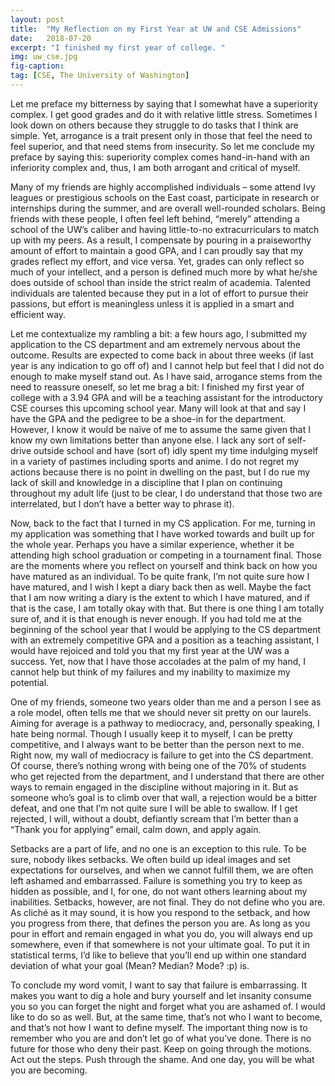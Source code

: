 ```yaml
---
layout: post
title:  "My Reflection on my First Year at UW and CSE Admissions"
date:   2018-07-20
excerpt: "I finished my first year of college. "
img: uw_cse.jpg
fig-caption:
tag: [CSE, The University of Washington]
---
```

Let me preface my bitterness by saying that I somewhat have a superiority complex. I get good grades and do it with relative little stress. Sometimes I look down on others because they struggle to do tasks that I think are simple. Yet, arrogance is a trait present only in those that feel the need to feel superior, and that need stems from insecurity. So let me conclude my preface by saying this: superiority complex comes hand-in-hand with an inferiority complex and, thus, I am both arrogant and critical of myself.

Many of my friends are highly accomplished individuals – some attend Ivy leagues or prestigious schools on the East coast, participate in research or internships during the summer, and are overall well-rounded scholars. Being friends with these people, I often feel left behind, “merely” attending a school of the UW’s caliber and having little-to-no extracurriculars to match up with my peers. As a result, I compensate by pouring in a praiseworthy amount of effort to maintain a good GPA, and I can proudly say that my grades reflect my effort, and vice versa. Yet, grades can only reflect so much of your intellect, and a person is defined much more by what he/she does outside of school than inside the strict realm of academia. Talented individuals are talented because they put in a lot of effort to pursue their passions, but effort is meaningless unless it is applied in a smart and efficient way. 

Let me contextualize my rambling a bit: a few hours ago, I submitted my application to the CS department and am extremely nervous about the outcome. Results are expected to come back in about three weeks (if last year is any indication to go off of) and I cannot help but feel that I did not do enough to make myself stand out. As I have said, arrogance stems from the need to reassure oneself, so let me brag a bit: I finished my first year of college with a 3.94 GPA and will be a teaching assistant for the introductory CSE courses this upcoming school year. Many will look at that and say I have the GPA and the pedigree to be a shoe-in for the department. However, I know it would be naïve of me to assume the same given that I know my own limitations better than anyone else. I lack any sort of self-drive outside school and have (sort of) idly spent my time indulging myself in a variety of pastimes including sports and anime. I do not regret my actions because there is no point in dwelling on the past, but I do rue my lack of skill and knowledge in a discipline that I plan on continuing throughout my adult life (just to be clear, I do understand that those two are interrelated, but I don’t have a better way to phrase it). 

Now, back to the fact that I turned in my CS application. For me, turning in my application was something that I have worked towards and built up for the whole year. Perhaps you have a similar experience, whether it be attending high school graduation or competing in a tournament final. Those are the moments where you reflect on yourself and think back on how you have matured as an individual. To be quite frank, I’m not quite sure how I have matured, and I wish I kept a diary back then as well. Maybe the fact that I am now writing a diary is the extent to which I have matured, and if that is the case, I am totally okay with that. But there is one thing I am totally sure of, and it is that enough is never enough. If you had told me at the beginning of the school year that I would be applying to the CS department with an extremely competitive GPA and a position as a teaching assistant, I would have rejoiced and told you that my first year at the UW was a success. Yet, now that I have those accolades at the palm of my hand, I cannot help but think of my failures and my inability to maximize my potential. 

One of my friends, someone two years older than me and a person I see as a role model, often tells me that we should never sit pretty on our laurels. Aiming for average is a pathway to mediocracy, and, personally speaking, I hate being normal. Though I usually keep it to myself, I can be pretty competitive, and I always want to be better than the person next to me. Right now, my wall of mediocracy is failure to get into the CS department. Of course, there’s nothing wrong with being one of the 70% of students who get rejected from the department, and I understand that there are other ways to remain engaged in the discipline without majoring in it. But as someone who’s goal is to climb over that wall, a rejection would be a bitter defeat, and one that I’m not quite sure I will be able to swallow. If I get rejected, I will, without a doubt, defiantly scream that I’m better than a “Thank you for applying” email, calm down, and apply again.

Setbacks are a part of life, and no one is an exception to this rule. To be sure, nobody likes setbacks. We often build up ideal images and set expectations for ourselves, and when we cannot fulfill them,  we are often left ashamed and embarrassed. Failure is something you try to keep as hidden as possible, and I, for one, do not want others learning about my inabilities. Setbacks, however, are not final. They do not define who you are. As cliché as it may sound, it is how you respond to the setback, and how you progress from there, that defines the person you are. As long as you pour in effort and remain engaged in what you do, you will always end up somewhere, even if that somewhere is not your ultimate goal. To put it in statistical terms, I’d like to believe that you’ll end up within one standard deviation of what your goal (Mean? Median? Mode? :p) is. 

To conclude my word vomit, I want to say that failure is embarrassing. It makes you want to dig a hole and bury yourself and let insanity consume you so you can forget the night and forget what you are ashamed of. I would like to do so as well. But, at the same time, that’s not who I want to become, and that’s not how I want to define myself. The important thing now is to remember who you are and don’t let go of what you’ve done. There is no future for those who deny their past. Keep on going through the motions. Act out the steps. Push through the shame. And one day, you will be what you are becoming.

